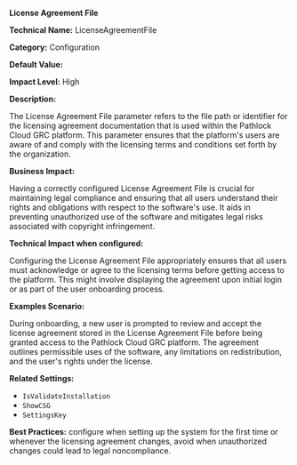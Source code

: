 **License Agreement File**

**Technical Name:** LicenseAgreementFile

**Category:** Configuration

**Default Value:**

**Impact Level:** High

**Description:**

The License Agreement File parameter refers to the file path or identifier for the licensing agreement documentation that is used within the Pathlock Cloud GRC platform. This parameter ensures that the platform's users are aware of and comply with the licensing terms and conditions set forth by the organization.

**Business Impact:**

Having a correctly configured License Agreement File is crucial for maintaining legal compliance and ensuring that all users understand their rights and obligations with respect to the software's use. It aids in preventing unauthorized use of the software and mitigates legal risks associated with copyright infringement.

**Technical Impact when configured:** 

Configuring the License Agreement File appropriately ensures that all users must acknowledge or agree to the licensing terms before getting access to the platform. This might involve displaying the agreement upon initial login or as part of the user onboarding process.

**Examples Scenario:**

During onboarding, a new user is prompted to review and accept the license agreement stored in the License Agreement File before being granted access to the Pathlock Cloud GRC platform. The agreement outlines permissible uses of the software, any limitations on redistribution, and the user's rights under the license.

**Related Settings:**

- `IsValidateInstallation`
- `ShowCSG`
- `SettingsKey`

**Best Practices:** configure when setting up the system for the first time or whenever the licensing agreement changes, avoid when unauthorized changes could lead to legal noncompliance.
